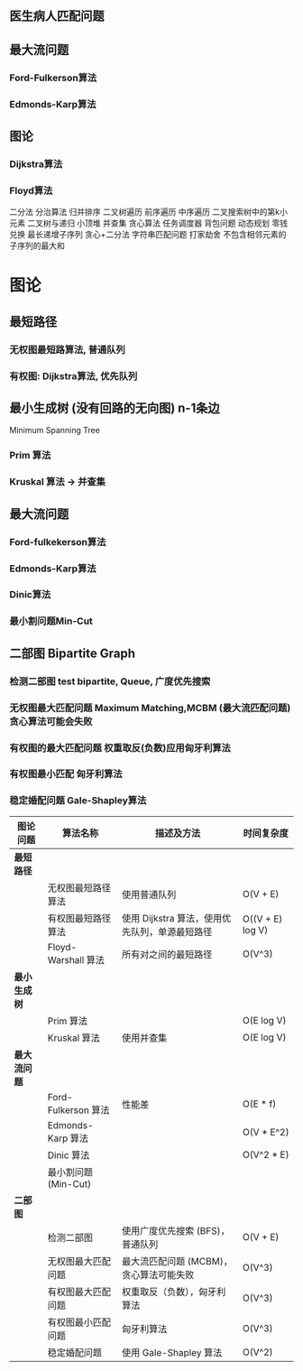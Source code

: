 


## 医生病人匹配问题

## 最大流问题

### Ford-Fulkerson算法
### Edmonds-Karp算法


## 图论
### Dijkstra算法
### Floyd算法

二分法
分治算法
归并排序
二叉树遍历
    前序遍历
    中序遍历
二叉搜索树中的第k小元素
二叉树与递归
小顶堆
并查集
贪心算法
任务调度器
背包问题
动态规划
零钱兑换
最长递增子序列
贪心+二分法
字符串匹配问题
打家劫舍
不包含相邻元素的子序列的最大和


# 图论
## 最短路径 
### 无权图最短路算法, 普通队列
### 有权图: Dijkstra算法, 优先队列

## 最小生成树 (没有回路的无向图) n-1条边
Minimum Spanning Tree
### Prim 算法
### Kruskal 算法 -> 并查集

## 最大流问题
### Ford-fulkekerson算法
### Edmonds-Karp算法
### Dinic算法
### 最小割问题Min-Cut

## 二部图 Bipartite Graph
### 检测二部图 test bipartite, Queue, 广度优先搜索
### 无权图最大匹配问题 Maximum Matching,MCBM (最大流匹配问题) 贪心算法可能会失败
### 有权图的最大匹配问题 权重取反(负数)应用匈牙利算法
### 有权图最小匹配 匈牙利算法
### 稳定婚配问题 Gale-Shapley算法


| 图论问题       | 算法名称             | 描述及方法                     | 时间复杂度   |
|----------------|----------------------|--------------------------------|--------------|
| **最短路径**   |                      |                                |              |
|                | 无权图最短路径算法    | 使用普通队列                   | O(V + E)     |
|                | 有权图最短路径算法    | 使用 Dijkstra 算法，使用优先队列，单源最短路径 | O((V + E) log V) |
|                | Floyd-Warshall 算法  | 所有对之间的最短路径            | O(V^3)       |
| **最小生成树** |                      |                                |              |
|                | Prim 算法           |                                | O(E log V)   |
|                | Kruskal 算法        | 使用并查集                     | O(E log V)   |
| **最大流问题** |                      |                                |              |
|                | Ford-Fulkerson 算法 | 性能差                         | O(E * f)     |
|                | Edmonds-Karp 算法   |                                | O(V * E^2)   |
|                | Dinic 算法          |                                | O(V^2 * E)   |
|                | 最小割问题 (Min-Cut) |                                |              |
| **二部图**     |                      |                                |              |
|                | 检测二部图           | 使用广度优先搜索 (BFS)，普通队列 | O(V + E)     |
|                | 无权图最大匹配问题   | 最大流匹配问题 (MCBM)，贪心算法可能失败 | O(V^3)       |
|                | 有权图最大匹配问题   | 权重取反（负数），匈牙利算法       | O(V^3)       |
|                | 有权图最小匹配问题   | 匈牙利算法                      | O(V^3)       |
|                | 稳定婚配问题         | 使用 Gale-Shapley 算法          | O(V^2)       |